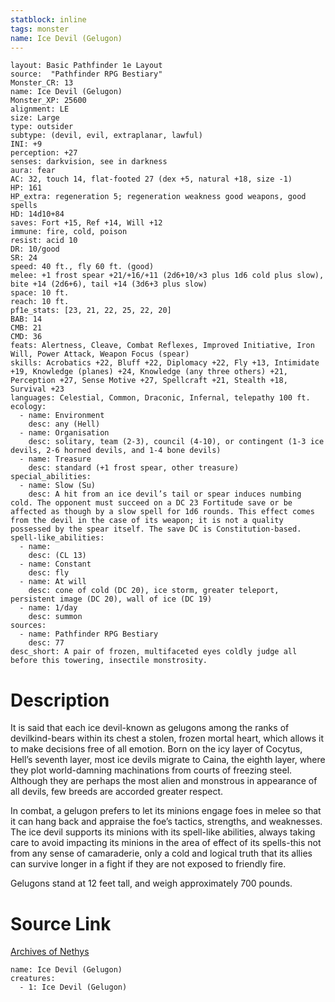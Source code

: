 ```yaml
---
statblock: inline
tags: monster
name: Ice Devil (Gelugon)
---
```

```statblock
layout: Basic Pathfinder 1e Layout
source:  "Pathfinder RPG Bestiary"
Monster_CR: 13
name: Ice Devil (Gelugon)
Monster_XP: 25600
alignment: LE
size: Large
type: outsider
subtype: (devil, evil, extraplanar, lawful)
INI: +9
perception: +27
senses: darkvision, see in darkness
aura: fear
AC: 32, touch 14, flat-footed 27 (dex +5, natural +18, size -1)
HP: 161
HP_extra: regeneration 5; regeneration weakness good weapons, good spells
HD: 14d10+84
saves: Fort +15, Ref +14, Will +12
immune: fire, cold, poison
resist: acid 10
DR: 10/good
SR: 24
speed: 40 ft., fly 60 ft. (good)
melee: +1 frost spear +21/+16/+11 (2d6+10/×3 plus 1d6 cold plus slow), bite +14 (2d6+6), tail +14 (3d6+3 plus slow)
space: 10 ft.
reach: 10 ft.
pf1e_stats: [23, 21, 22, 25, 22, 20]
BAB: 14
CMB: 21
CMD: 36
feats: Alertness, Cleave, Combat Reflexes, Improved Initiative, Iron Will, Power Attack, Weapon Focus (spear)
skills: Acrobatics +22, Bluff +22, Diplomacy +22, Fly +13, Intimidate +19, Knowledge (planes) +24, Knowledge (any three others) +21, Perception +27, Sense Motive +27, Spellcraft +21, Stealth +18, Survival +23
languages: Celestial, Common, Draconic, Infernal, telepathy 100 ft.
ecology:
  - name: Environment
    desc: any (Hell)
  - name: Organisation
    desc: solitary, team (2-3), council (4-10), or contingent (1-3 ice devils, 2-6 horned devils, and 1-4 bone devils)
  - name: Treasure
    desc: standard (+1 frost spear, other treasure)
special_abilities:
  - name: Slow (Su)
    desc: A hit from an ice devil’s tail or spear induces numbing cold. The opponent must succeed on a DC 23 Fortitude save or be affected as though by a slow spell for 1d6 rounds. This effect comes from the devil in the case of its weapon; it is not a quality possessed by the spear itself. The save DC is Constitution-based.
spell-like_abilities:
  - name:
    desc: (CL 13)
  - name: Constant
    desc: fly
  - name: At will
    desc: cone of cold (DC 20), ice storm, greater teleport, persistent image (DC 20), wall of ice (DC 19)
  - name: 1/day
    desc: summon
sources:
  - name: Pathfinder RPG Bestiary
    desc: 77
desc_short: A pair of frozen, multifaceted eyes coldly judge all before this towering, insectile monstrosity.
```
# Description
It is said that each ice devil-known as gelugons among the ranks of devilkind-bears within its chest a stolen, frozen mortal heart, which allows it to make decisions free of all emotion. Born on the icy layer of Cocytus, Hell’s seventh layer, most ice devils migrate to Caina, the eighth layer, where they plot world-damning machinations from courts of freezing steel. Although they are perhaps the most alien and monstrous in appearance of all devils, few breeds are accorded greater respect.

In combat, a gelugon prefers to let its minions engage foes in melee so that it can hang back and appraise the foe’s tactics, strengths, and weaknesses. The ice devil supports its minions with its spell-like abilities, always taking care to avoid impacting its minions in the area of effect of its spells-this not from any sense of camaraderie, only a cold and logical truth that its allies can survive longer in a fight if they are not exposed to friendly fire.

Gelugons stand at 12 feet tall, and weigh approximately 700 pounds.
# Source Link
[Archives of Nethys](https://aonprd.com/MonsterDisplay.aspx?ItemName=Ice%20Devil%20(Gelugon))
```encounter-table
name: Ice Devil (Gelugon)
creatures:
  - 1: Ice Devil (Gelugon)
```
